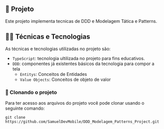 ## 📱 Projeto

Este projeto implementa tecnicas de DDD e Modelagem Tática e Patterns.


## 🧑‍💻 Técnicas e Tecnologias

As técnicas e tecnologias utilizadas no projeto são:

- `TypeScript`: tecnologia ultilizada no projeto para fins educativos.
- `DDD`: componentes já existentes básicos da tecnologia para compor a tela
  - `Entitys`: Conceitos de Entidades
  - `Value Objects`: Conceitos de objeto de valor

### 🐙 Clonando o projeto

Para ter acesso aos arquivos do projeto você pode clonar usando o seguinte comando:

```
git clone https://github.com/SamuelDevMobile/DDD_Modelagem_Patterns_Project.git
```
